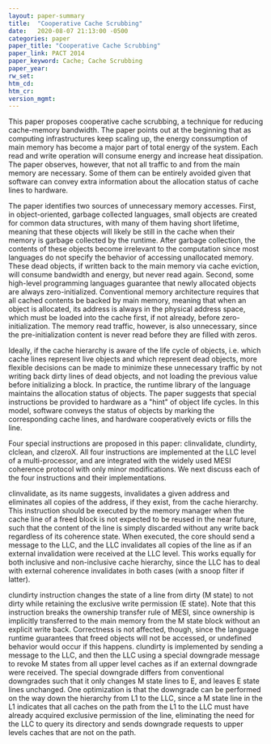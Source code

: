```yaml
---
layout: paper-summary
title:  "Cooperative Cache Scrubbing"
date:   2020-08-07 21:13:00 -0500
categories: paper
paper_title: "Cooperative Cache Scrubbing"
paper_link: PACT 2014
paper_keyword: Cache; Cache Scrubbing
paper_year: 
rw_set:
htm_cd:
htm_cr:
version_mgmt:
---
```


This paper proposes cooperative cache scrubbing, a technique for reducing cache-memory bandwidth. The paper points out
at the beginning that as computing infrastructures keep scaling up, the energy conssumption of main memory has become
a major part of total energy of the system. Each read and write operation will consume energy and increase heat dissipation. 
The paper observes, however, that not all traffic to and from the main memory are necessary. Some of them can be entirely
avoided given that software can convey extra information about the allocation status of cache lines to hardware. 

The paper identifies two sources of unnecessary memory accesses. First, in object-oriented, garbage collected languages,
small objects are created for common data structures, with many of them having short lifetime, meaning that these 
objects will likely be still in the cache when their memory is garbage collected by the runtime. After garbage collection,
the contents of these objects become irrelevant to the computation since most languages do not specify the behavior of
accessing unallocated memory. These dead objects, if written back to the main memory via cache eviction, will consume
bandwidth and energy, but never read again.
Second, some high-level programming languages guarantee that newly allocated objects are always zero-initialized.
Conventional memory architecture requires that all cached contents be backed by main memory, meaning that when
an object is allocated, its address is always in the physical address space, which must be loaded into the cache first,
if not already, before zero-initialization. The memory read traffic, however, is also unnecessary, since the 
pre-initialization content is never read before they are filled with zeros. 

Ideally, if the cache hierarchy is aware of the life cycle of objects, i.e. which cache lines represent live objects
and which represent dead objects, more flexible decisions can be made to minimize these unnecessary traffic by not
writing back dirty lines of dead objects, and not loading the previous value before initializing a block. In practice,
the runtime library of the language maintains the allocation status of objects. The paper suggests that special
instructions be provided to hardware as a "hint" of object life cycles. In this model, software conveys the status of
objects by marking the corresponding cache lines, and hardware cooperatively evicts or fills the line.

Four special instructions are proposed in this paper: clinvalidate, clundirty, clclean, and clzeroX. All four instructions
are implemented at the LLC level of a multi-processor, and are integrated with the widely used MESI coherence protocol
with only minor modifications. We next discuss each of the four instructions and their implementations.

clinvalidate, as its name suggests, invalidates a given address and eliminates all copies of the address, if they exist,
from the cache hierarchy. This instruction should be executed by the memory manager when the cache line of a freed block
is not expected to be reused in the near future, such that the content of the line is simply discarded without any write
back regardless of its coherence state. When executed, the core should send a message to the LLC, and the LLC invalidates
all copies of the line as if an external invalidation were received at the LLC level. This works equally for both inclusive
and non-inclusive cache hierarchy, since the LLC has to deal with external coherence invalidates in both cases (with a 
snoop filter if latter).

clundirty instruction changes the state of a line from dirty (M state) to not dirty while retaining the exclusive write
permission (E state). Note that this instruction breaks the ownership transfer rule of MESI, since ownership is
implicitly transferred to the main memory from the M state block without an explicit write back. Correctness is not 
affected, though, since the language runtime guarantees that freed objects will not be accessed, or undefined
behavior would occur if this happens. clundirty is implemented by sending a message to the LLC, and then the LLC using
a special downgrade message to revoke M states from all upper level caches as if an external downgrade were received.
The special downgrade differs from conventional downgrades such that it only changes M state lines to E, and leaves
E state lines unchanged. One optimization is that the downgrade can be performed on the way down the hierarchy from L1
to the LLC, since a M state line in the L1 indicates that all caches on the path from the L1 to the LLC must have already
acquired exclusive permission of the line, eliminating the need for the LLC to query its directory and sends downgrade
requests to upper levels caches that are not on the path.
